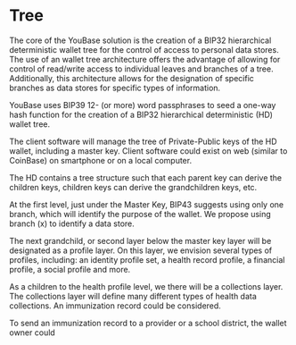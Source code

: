 # Tree
The core of the YouBase solution is the creation of a BIP32 hierarchical deterministic wallet tree for the control of access to personal data stores. The use of an wallet tree architecture offers the advantage of allowing for control of read/write access to individual leaves and branches of a tree. Additionally, this architecture allows for the designation of specific branches as data stores for specific types of information.

YouBase uses BIP39 12- (or more) word passphrases to seed a one-way hash function for the creation of a BIP32 hierarchical deterministic (HD) wallet tree.

The client software will manage the tree of Private-Public keys of the HD wallet, including a master key. Client software could exist on web (similar to CoinBase) on smartphone or on a local computer.

The HD contains a tree structure such that each parent key can derive the children keys, children keys can derive the grandchildren keys, etc. 

At the first level, just under the Master Key, BIP43 suggests using only one branch, which will identify the purpose of the wallet. We propose using branch (x) to identify a data store. 

The next grandchild, or second layer below the master key layer will be designated as a profile layer. On this layer, we envision several types of profiles, including: an identity profile set, a health record profile, a financial profile, a social profile and more.

As a children to the health profile level, we there will be a collections layer. The collections layer will define many different types of health data collections. An immunization record could be considered.

To send an immunization record to a provider or a school district, the wallet owner could





